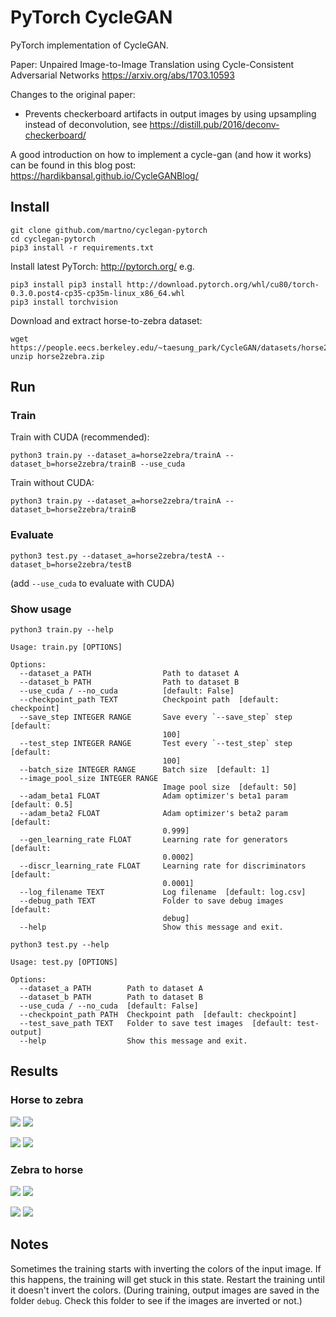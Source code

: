 PyTorch CycleGAN
================

PyTorch implementation of CycleGAN.

Paper: Unpaired Image-to-Image Translation using Cycle-Consistent Adversarial Networks https://arxiv.org/abs/1703.10593

Changes to the original paper:

* Prevents checkerboard artifacts in output images by using upsampling instead of deconvolution, see https://distill.pub/2016/deconv-checkerboard/

A good introduction on how to implement a cycle-gan (and how it works) can be found in this blog post: https://hardikbansal.github.io/CycleGANBlog/


Install
-------

```
git clone github.com/martno/cyclegan-pytorch
cd cyclegan-pytorch
pip3 install -r requirements.txt
```

Install latest PyTorch: http://pytorch.org/
e.g.
```
pip3 install pip3 install http://download.pytorch.org/whl/cu80/torch-0.3.0.post4-cp35-cp35m-linux_x86_64.whl
pip3 install torchvision
```

Download and extract horse-to-zebra dataset:
```
wget https://people.eecs.berkeley.edu/~taesung_park/CycleGAN/datasets/horse2zebra.zip
unzip horse2zebra.zip
```


Run
---

### Train

Train with CUDA (recommended):

`python3 train.py --dataset_a=horse2zebra/trainA --dataset_b=horse2zebra/trainB --use_cuda`

Train without CUDA:

`python3 train.py --dataset_a=horse2zebra/trainA --dataset_b=horse2zebra/trainB`


### Evaluate

`python3 test.py --dataset_a=horse2zebra/testA --dataset_b=horse2zebra/testB`

(add `--use_cuda` to evaluate with CUDA)


### Show usage

```
python3 train.py --help

Usage: train.py [OPTIONS]

Options:
  --dataset_a PATH                Path to dataset A
  --dataset_b PATH                Path to dataset B
  --use_cuda / --no_cuda          [default: False]
  --checkpoint_path TEXT          Checkpoint path  [default: checkpoint]
  --save_step INTEGER RANGE       Save every `--save_step` step  [default:
                                  100]
  --test_step INTEGER RANGE       Test every `--test_step` step  [default:
                                  100]
  --batch_size INTEGER RANGE      Batch size  [default: 1]
  --image_pool_size INTEGER RANGE
                                  Image pool size  [default: 50]
  --adam_beta1 FLOAT              Adam optimizer's beta1 param  [default: 0.5]
  --adam_beta2 FLOAT              Adam optimizer's beta2 param  [default:
                                  0.999]
  --gen_learning_rate FLOAT       Learning rate for generators  [default:
                                  0.0002]
  --discr_learning_rate FLOAT     Learning rate for discriminators  [default:
                                  0.0001]
  --log_filename TEXT             Log filename  [default: log.csv]
  --debug_path TEXT               Folder to save debug images  [default:
                                  debug]
  --help                          Show this message and exit.
```

```
python3 test.py --help

Usage: test.py [OPTIONS]

Options:
  --dataset_a PATH        Path to dataset A
  --dataset_b PATH        Path to dataset B
  --use_cuda / --no_cuda  [default: False]
  --checkpoint_path PATH  Checkpoint path  [default: checkpoint]
  --test_save_path TEXT   Folder to save test images  [default: test-output]
  --help                  Show this message and exit.
```


Results
-------

### Horse to zebra

![](example-images/n02381460_510-a.jpg) ![](example-images/n02381460_510-a-to-b.jpg)

![](example-images/n02381460_1300-a.jpg) ![](example-images/n02381460_1300-a-to-b.jpg)


### Zebra to horse

![](example-images/n02391049_3290-b.jpg) ![](example-images/n02391049_3290-b-to-a.jpg)

![](example-images/n02391049_1880-b.jpg) ![](example-images/n02391049_1880-b-to-a.jpg)


Notes
-----

Sometimes the training starts with inverting the colors of the input image. If this happens, the training will get stuck in this state.
Restart the training until it doesn't invert the colors.
(During training, output images are saved in the folder `debug`. Check this folder to see if the images are inverted or not.)


